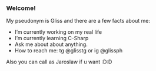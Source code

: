 ### Welcome!

My pseudonym is Gliss and there are a few facts about me:
- I’m currently working on my real life
- I’m currently learning C-Sharp
- Ask me about about anything.
- How to reach me: tg @glisstg or ig @glissph 

Also you can call as Jaroslaw if u want :D:D
